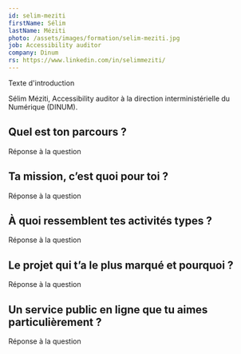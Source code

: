 ```yaml
---
id: selim-meziti
firstName: Sélim
lastName: Méziti
photo: /assets/images/formation/selim-meziti.jpg
job: Accessibility auditor
company: Dinum
rs: https://www.linkedin.com/in/selimmeziti/
---
```


<p class="fr-text--lead">Texte d'introduction</p>

<p class="fr-text--lead">Sélim Méziti, <span lang="en">Accessibility auditor</span> à la direction interministérielle du Numérique (DINUM).</p>

<h2 class="fr-h6">Quel est ton parcours&nbsp;?</h2>

Réponse à la question

<h2 class="fr-h6">Ta mission, c’est quoi pour toi&nbsp;?</h2>

Réponse à la question

<h2 class="fr-h6">À quoi ressemblent tes activités types&nbsp;?</h2>

Réponse à la question

<h2 class="fr-h6">Le projet qui t’a le plus marqué et pourquoi&nbsp;?</h2>

Réponse à la question

<h2 class="fr-h6">Un service public en ligne que tu aimes particulièrement&nbsp;?</h2>

Réponse à la question
